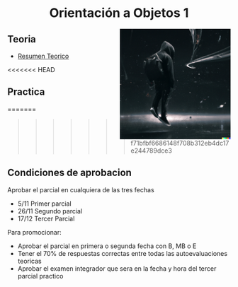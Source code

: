 <h1 align="center">  Orientación a Objetos 1</h1>

<p><img width="250" align='right' src="img/3.png"></p>

##  Teoria

- [Resumen Teorico](/Documentos/Teoria.md)

<<<<<<< HEAD
##  Practica 
=======

>>>>>>> f71bfbf6686148f708b312eb4dc17e244789dce3

## Condiciones de aprobacion

Aprobar el parcial en cualquiera de las tres fechas

- 5/11 Primer parcial
- 26/11 Segundo parcial
- 17/12 Tercer Parcial

Para promocionar: 
- Aprobar el parcial en primera o segunda fecha con B, MB o E
- Tener el 70% de respuestas correctas entre todas las autoevaluaciones teoricas 
- Aprobar el examen integrador que sera en la fecha y hora del tercer parcial practico